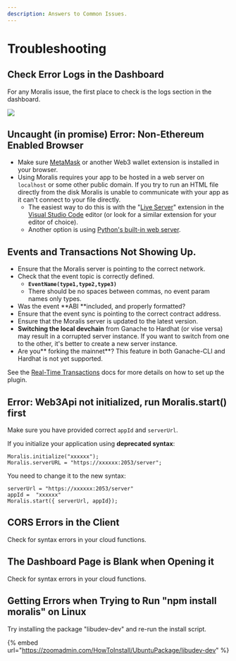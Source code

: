 ```yaml
---
description: Answers to Common Issues.
---
```


# Troubleshooting

## Check Error Logs in the Dashboard

For any Moralis issue, the first place to check is the logs section in the dashboard.

![](../.gitbook/assets/CloudFunctionError\_Log.png)

## Uncaught (in promise) Error: Non-Ethereum Enabled Browser

* Make sure [MetaMask](https://metamask.io) or another Web3 wallet extension is installed in your browser.
* Using Moralis requires your app to be hosted in a web server on `localhost` or some other public domain. If you try to run an HTML file directly from the disk Moralis is unable to communicate with your app as it can't connect to your file directly.
  * The easiest way to do this is with the "[Live Server](https://marketplace.visualstudio.com/items?itemName=ritwickdey.LiveServer)" extension in the [Visual Studio Code](https://code.visualstudio.com) editor (or look for a similar extension for your editor of choice).
  * Another option is using [Python's built-in web server](https://wtmatter.com/python-simple-http-server/).

## Events and Transactions Not Showing Up.

* Ensure that the Moralis server is pointing to the correct network.
* Check that the event topic is correctly defined.
  * **`EventName(type1,type2,type3)`**
  * There should be no spaces between commas, no event param names only types.
* Was the event **ABI **included, and properly formatted?
* Ensure that the event sync is pointing to the correct contract address.
* Ensure that the Moralis server is updated to the latest version.
* **Switching the local devchain** from Ganache to Hardhat (or vise versa) may result in a corrupted server instance. If you want to switch from one to the other, it's better to create a new server instance.
* Are you** forking the mainnet**? This feature in both Ganache-CLI and Hardhat is not yet supported.

See the [Real-Time Transactions](../moralis-server/automatic-transaction-sync/smart-contract-events.md) docs for more details on how to set up the plugin.

## Error: Web3Api not initialized, run Moralis.start() first

Make sure you have provided correct `appId` and `serverUrl`.&#x20;

If you initialize your application using **deprecated syntax**:

```
Moralis.initialize("xxxxxx");
Moralis.serverURL = "https://xxxxxx:2053/server";
```

You need to change it to the new syntax:

```
serverUrl = "https://xxxxxx:2053/server"
appId =  "xxxxxx" 
Moralis.start({ serverUrl, appId});
```

## CORS Errors in the Client

Check for syntax errors in your cloud functions.

## The Dashboard Page is Blank when Opening it

Check for syntax errors in your cloud functions.

## Getting Errors when Trying to Run "npm install moralis" on Linux

Try installing the package "libudev-dev" and re-run the install script.

{% embed url="https://zoomadmin.com/HowToInstall/UbuntuPackage/libudev-dev" %}
